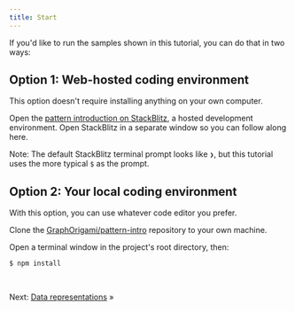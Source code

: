```yaml
---
title: Start
---
```


If you'd like to run the samples shown in this tutorial, you can do that in two ways:

## Option 1: Web-hosted coding environment

This option doesn't require installing anything on your own computer.

<span class="tutorialStep"></span> Open the [pattern introduction on StackBlitz](https://stackblitz.com/github/GraphOrigami/pattern-intro), a hosted development environment. Open StackBlitz in a separate window so you can follow along here.

Note: The default StackBlitz terminal prompt looks like `❯`, but this tutorial uses the more typical `$` as the prompt.

## Option 2: Your local coding environment

With this option, you can use whatever code editor you prefer.

<span class="tutorialStep"></span> Clone the [GraphOrigami/pattern-intro](https://github.com/GraphOrigami/pattern-intro) repository to your own machine.

<span class="tutorialStep"></span> Open a terminal window in the project's root directory, then:

```console
$ npm install
```

&nbsp;

Next: [Data representations](representations.html) »
